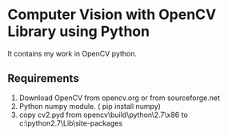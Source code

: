
# Computer Vision with OpenCV Library using Python

It contains my work in OpenCV python.

## Requirements

1. Download OpenCV from opencv.org or from sourceforge.net
2. Python numpy module. ( pip install numpy)
3. copy cv2.pyd from opencv\build\python\2.7\x86 to c:\python2.7\Lib\site-packages

